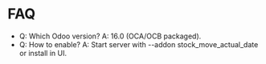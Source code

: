 # FAQ

- Q: Which Odoo version? A: 16.0 (OCA/OCB packaged).
- Q: How to enable? A: Start server with --addon stock_move_actual_date or install in UI.
